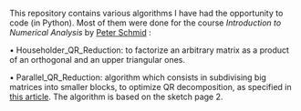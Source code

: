 This repository contains various algorithms I have had the opportunity to code (in Python). Most of them were done for the course *Introduction to Numerical Analysis* by [Peter Schmid](https://www.imperial.ac.uk/people/peter.schmid) :

• Householder_QR_Reduction: to factorize an arbitrary matrix as a product of an orthogonal and an upper triangular ones.

• Parallel_QR_Reduction: algorithm which consists in subdivising big matrices into smaller blocks, to optimize QR decomposition, as specified in [this article](https://web.stanford.edu/group/ctr/Summer/SP14/08_Transition_and_turbulence/08_sayadi.pdf). The algorithm is based on the sketch page 2.
